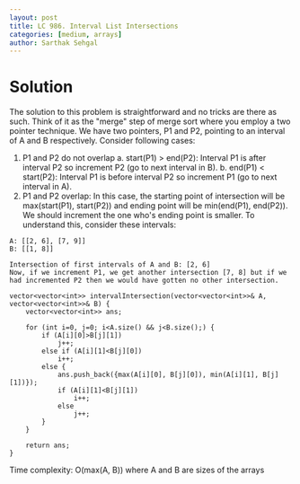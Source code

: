 ```yaml
---
layout: post
title: LC 986. Interval List Intersections
categories: [medium, arrays]
author: Sarthak Sehgal
---
```

# Solution
The solution to this problem is straightforward and no tricks are there as such. Think of it as the "merge" step of merge sort where you employ a two pointer technique. We have two pointers, P1 and P2, pointing to an interval of A and B respectively. Consider following cases:
1. P1 and P2 do not overlap
    a. start(P1) > end(P2): Interval P1 is after interval P2 so increment P2 (go to next interval in B).
    b. end(P1) < start(P2): Interval P1 is before interval P2 so increment P1 (go to next interval in A).
2. P1 and P2 overlap: In this case, the starting point of intersection will be max(start(P1), start(P2)) and ending point will be min(end(P1), end(P2)). We should increment the one who's ending point is smaller. To understand this, consider these intervals:
```
A: [[2, 6], [7, 9]]
B: [[1, 8]]

Intersection of first intervals of A and B: [2, 6]
Now, if we increment P1, we get another intersection [7, 8] but if we had incremented P2 then we would have gotten no other intersection.
```

```
vector<vector<int>> intervalIntersection(vector<vector<int>>& A, vector<vector<int>>& B) {
    vector<vector<int>> ans;
    
    for (int i=0, j=0; i<A.size() && j<B.size();) {
        if (A[i][0]>B[j][1])
            j++;
        else if (A[i][1]<B[j][0])
            i++;
        else {
            ans.push_back({max(A[i][0], B[j][0]), min(A[i][1], B[j][1])});
            if (A[i][1]<B[j][1])
                i++;
            else
                j++;
        }
    }
    
    return ans;
}
```
Time complexity: O(max(A, B)) where A and B are sizes of the arrays